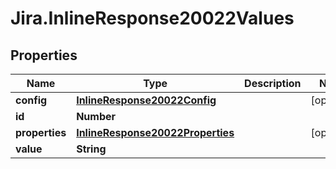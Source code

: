 # Jira.InlineResponse20022Values

## Properties

Name | Type | Description | Notes
------------ | ------------- | ------------- | -------------
**config** | [**InlineResponse20022Config**](InlineResponse20022Config.md) |  | [optional] 
**id** | **Number** |  | 
**properties** | [**InlineResponse20022Properties**](InlineResponse20022Properties.md) |  | [optional] 
**value** | **String** |  | 


